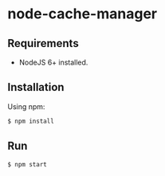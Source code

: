 # node-cache-manager

## Requirements 

- NodeJS 6+ installed.

## Installation

Using npm:

```bash
$ npm install
```

## Run

```bash
$ npm start
```
